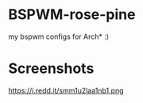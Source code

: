 # BSPWM-rose-pine
my bspwm configs for Arch* :)

# Screenshots

https://i.redd.it/smm1u2laa1nb1.png
